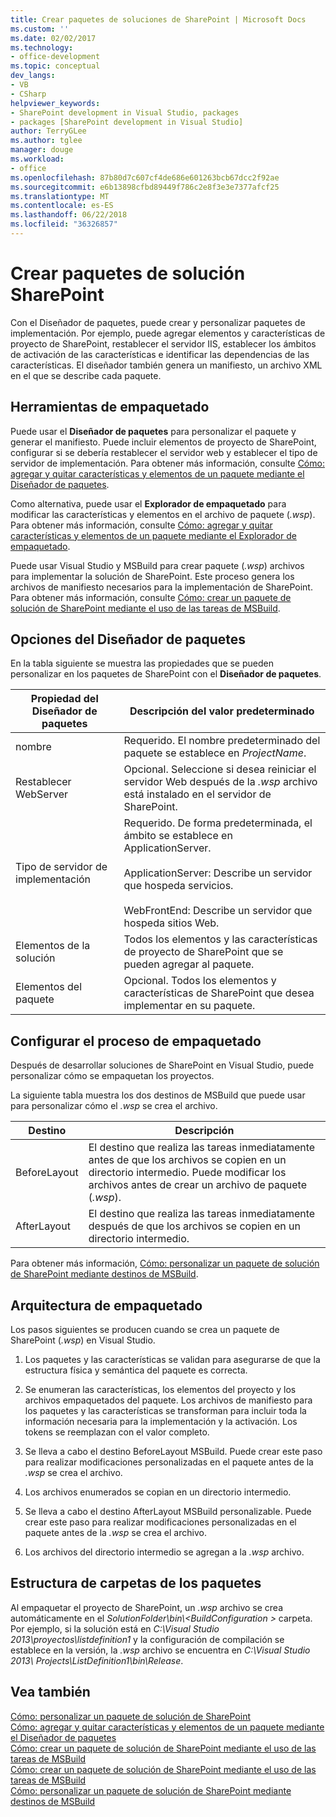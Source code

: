```yaml
---
title: Crear paquetes de soluciones de SharePoint | Microsoft Docs
ms.custom: ''
ms.date: 02/02/2017
ms.technology:
- office-development
ms.topic: conceptual
dev_langs:
- VB
- CSharp
helpviewer_keywords:
- SharePoint development in Visual Studio, packages
- packages [SharePoint development in Visual Studio]
author: TerryGLee
ms.author: tglee
manager: douge
ms.workload:
- office
ms.openlocfilehash: 87b80d7c607cf4de686e601263bcb67dcc2f92ae
ms.sourcegitcommit: e6b13898cfbd89449f786c2e8f3e3e7377afcf25
ms.translationtype: MT
ms.contentlocale: es-ES
ms.lasthandoff: 06/22/2018
ms.locfileid: "36326857"
---
```

# <a name="create-sharepoint-solution-packages"></a>Crear paquetes de solución SharePoint
  Con el Diseñador de paquetes, puede crear y personalizar paquetes de implementación. Por ejemplo, puede agregar elementos y características de proyecto de SharePoint, restablecer el servidor IIS, establecer los ámbitos de activación de las características e identificar las dependencias de las características. El diseñador también genera un manifiesto, un archivo XML en el que se describe cada paquete.  
  
## <a name="packaging-tools"></a>Herramientas de empaquetado
 Puede usar el **Diseñador de paquetes** para personalizar el paquete y generar el manifiesto. Puede incluir elementos de proyecto de SharePoint, configurar si se debería restablecer el servidor web y establecer el tipo de servidor de implementación. Para obtener más información, consulte [Cómo: agregar y quitar características y elementos de un paquete mediante el Diseñador de paquetes](../sharepoint/how-to-add-and-remove-features-and-items-to-a-package-by-using-the-package-designer.md).  
  
 Como alternativa, puede usar el **Explorador de empaquetado** para modificar las características y elementos en el archivo de paquete (*.wsp*). Para obtener más información, consulte [Cómo: agregar y quitar características y elementos de un paquete mediante el Explorador de empaquetado](../sharepoint/how-to-add-and-remove-features-and-items-to-a-package-by-using-the-packaging-explorer.md).  
  
 Puede usar Visual Studio y MSBuild para crear paquete (*.wsp*) archivos para implementar la solución de SharePoint. Este proceso genera los archivos de manifiesto necesarios para la implementación de SharePoint. Para obtener más información, consulte [Cómo: crear un paquete de solución de SharePoint mediante el uso de las tareas de MSBuild](../sharepoint/how-to-create-a-sharepoint-solution-package-by-using-msbuild-tasks.md).  
  
## <a name="package-designer-options"></a>Opciones del Diseñador de paquetes
 En la tabla siguiente se muestra las propiedades que se pueden personalizar en los paquetes de SharePoint con el **Diseñador de paquetes**.  
  
|Propiedad del Diseñador de paquetes|Descripción del valor predeterminado|  
|-------------------------------|------------------------------------|  
|nombre|Requerido. El nombre predeterminado del paquete se establece en *ProjectName*.|  
|Restablecer WebServer|Opcional. Seleccione si desea reiniciar el servidor Web después de la *.wsp* archivo está instalado en el servidor de SharePoint.|  
|Tipo de servidor de implementación|Requerido. De forma predeterminada, el ámbito se establece en ApplicationServer.<br /><br /> ApplicationServer: Describe un servidor que hospeda servicios.<br /><br /> WebFrontEnd: Describe un servidor que hospeda sitios Web.|  
|Elementos de la solución|Todos los elementos y las características de proyecto de SharePoint que se pueden agregar al paquete.|  
|Elementos del paquete|Opcional. Todos los elementos y características de SharePoint que desea implementar en su paquete.|  
  
## <a name="configure-the-packaging-process"></a>Configurar el proceso de empaquetado
 Después de desarrollar soluciones de SharePoint en Visual Studio, puede personalizar cómo se empaquetan los proyectos.  
  
 La siguiente tabla muestra los dos destinos de MSBuild que puede usar para personalizar cómo el *.wsp* se crea el archivo.  
  
|Destino|Descripción|  
|------------|-----------------|  
|BeforeLayout|El destino que realiza las tareas inmediatamente antes de que los archivos se copien en un directorio intermedio. Puede modificar los archivos antes de crear un archivo de paquete (*.wsp*).|  
|AfterLayout|El destino que realiza las tareas inmediatamente después de que los archivos se copien en un directorio intermedio.|  
  
 Para obtener más información, [Cómo: personalizar un paquete de solución de SharePoint mediante destinos de MSBuild](../sharepoint/how-to-customize-a-sharepoint-solution-package-by-using-msbuild-targets.md).  
  
## <a name="packaging-architecture"></a>Arquitectura de empaquetado
 Los pasos siguientes se producen cuando se crea un paquete de SharePoint (*.wsp*) en Visual Studio.  
  
1.  Los paquetes y las características se validan para asegurarse de que la estructura física y semántica del paquete es correcta.  
  
2.  Se enumeran las características, los elementos del proyecto y los archivos empaquetados del paquete. Los archivos de manifiesto para los paquetes y las características se transforman para incluir toda la información necesaria para la implementación y la activación. Los tokens se reemplazan con el valor completo.  
  
3.  Se lleva a cabo el destino BeforeLayout MSBuild. Puede crear este paso para realizar modificaciones personalizadas en el paquete antes de la *.wsp* se crea el archivo.  
  
4.  Los archivos enumerados se copian en un directorio intermedio.  
  
5.  Se lleva a cabo el destino AfterLayout MSBuild personalizable. Puede crear este paso para realizar modificaciones personalizadas en el paquete antes de la *.wsp* se crea el archivo.  
  
6.  Los archivos del directorio intermedio se agregan a la *.wsp* archivo.  
  
## <a name="package-folder-structure"></a>Estructura de carpetas de los paquetes
 Al empaquetar el proyecto de SharePoint, un *.wsp* archivo se crea automáticamente en el *SolutionFolder\bin\\\<BuildConfiguration >* carpeta. Por ejemplo, si la solución está en *C:\Visual Studio 2013\proyectos\listdefinition1* y la configuración de compilación se establece en la versión, la *.wsp* archivo se encuentra en *C:\Visual Studio 2013\ Projects\ListDefinition1\bin\Release*.  
  
## <a name="see-also"></a>Vea también
 [Cómo: personalizar un paquete de solución de SharePoint](../sharepoint/how-to-customize-a-sharepoint-solution-package.md)  
 [Cómo: agregar y quitar características y elementos de un paquete mediante el Diseñador de paquetes](../sharepoint/how-to-add-and-remove-features-and-items-to-a-package-by-using-the-package-designer.md)   
 [Cómo: crear un paquete de solución de SharePoint mediante el uso de las tareas de MSBuild](../sharepoint/how-to-create-a-sharepoint-solution-package-by-using-msbuild-tasks.md)   
 [Cómo: crear un paquete de solución de SharePoint mediante el uso de las tareas de MSBuild](../sharepoint/how-to-create-a-sharepoint-solution-package-by-using-msbuild-tasks.md)   
 [Cómo: personalizar un paquete de solución de SharePoint mediante destinos de MSBuild](../sharepoint/how-to-customize-a-sharepoint-solution-package-by-using-msbuild-targets.md)  
  
 
